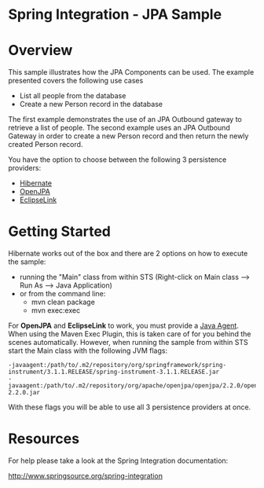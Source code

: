 Spring Integration - JPA Sample
================================

# Overview

This sample illustrates how the JPA Components can be used. The example presented covers the following use cases

* List all people from the database
* Create a new Person record in the database

The first example demonstrates the use of an JPA Outbound gateway to retrieve a list of people. The second example uses an JPA Outbound Gateway in order to create a new Person record and then return the newly created Person record. 

You have the option to choose between the following 3 persistence providers:

* [Hibernate](http://www.hibernate.org/)
* [OpenJPA](http://openjpa.apache.org/)
* [EclipseLink](http://www.eclipse.org/eclipselink/)

# Getting Started

Hibernate works out of the box and there are 2 options on how to execute the sample: 

* running the "Main" class from within STS (Right-click on Main class --> Run As --> Java Application)
* or from the command line:
    - mvn clean package
    - mvn exec:exec

For **OpenJPA** and **EclipseLink** to work, you must provide a [Java Agent](http://docs.oracle.com/javase/6/docs/api/java/lang/instrument/package-summary.html). When using the Maven Exec Plugin, this is taken care of for you behind the scenes automatically. However, when running the sample from within STS start the Main class with the following JVM flags:

    -javaagent:/path/to/.m2/repository/org/springframework/spring-instrument/3.1.1.RELEASE/spring-instrument-3.1.1.RELEASE.jar
    -javaagent:/path/to/.m2/repository/org/apache/openjpa/openjpa/2.2.0/openjpa-2.2.0.jar

With these flags you will be able to use all 3 persistence providers at once.

# Resources

For help please take a look at the Spring Integration documentation:

http://www.springsource.org/spring-integration

